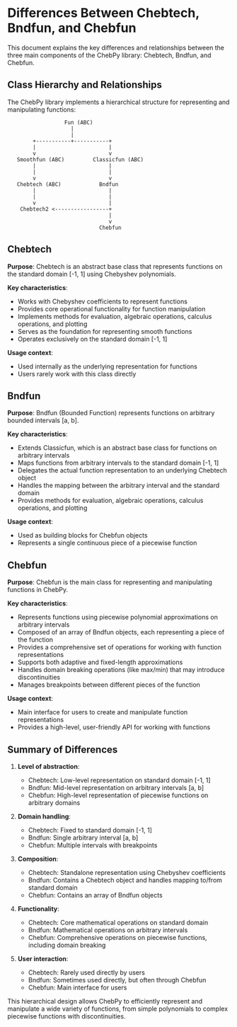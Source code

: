 # Differences Between Chebtech, Bndfun, and Chebfun

This document explains the key differences and relationships between the three main components of the ChebPy library: Chebtech, Bndfun, and Chebfun.

## Class Hierarchy and Relationships

The ChebPy library implements a hierarchical structure for representing and manipulating functions:

```
                  Fun (ABC)
                    |
                    |
        +-----------+-----------+
        |                       |
        v                       v
   Smoothfun (ABC)         Classicfun (ABC)
        |                       |
        |                       |
        v                       v
   Chebtech (ABC)            Bndfun
        |                       |
        |                       |
        v                       |
    Chebtech2 <-----------------+
                                |
                                v
                             Chebfun
```

## Chebtech

**Purpose**: Chebtech is an abstract base class that represents functions on the standard domain [-1, 1] using Chebyshev polynomials.

**Key characteristics**:
- Works with Chebyshev coefficients to represent functions
- Provides core operational functionality for function manipulation
- Implements methods for evaluation, algebraic operations, calculus operations, and plotting
- Serves as the foundation for representing smooth functions
- Operates exclusively on the standard domain [-1, 1]

**Usage context**:
- Used internally as the underlying representation for functions
- Users rarely work with this class directly

## Bndfun

**Purpose**: Bndfun (Bounded Function) represents functions on arbitrary bounded intervals [a, b].

**Key characteristics**:
- Extends Classicfun, which is an abstract base class for functions on arbitrary intervals
- Maps functions from arbitrary intervals to the standard domain [-1, 1]
- Delegates the actual function representation to an underlying Chebtech object
- Handles the mapping between the arbitrary interval and the standard domain
- Provides methods for evaluation, algebraic operations, calculus operations, and plotting

**Usage context**:
- Used as building blocks for Chebfun objects
- Represents a single continuous piece of a piecewise function

## Chebfun

**Purpose**: Chebfun is the main class for representing and manipulating functions in ChebPy.

**Key characteristics**:
- Represents functions using piecewise polynomial approximations on arbitrary intervals
- Composed of an array of Bndfun objects, each representing a piece of the function
- Provides a comprehensive set of operations for working with function representations
- Supports both adaptive and fixed-length approximations
- Handles domain breaking operations (like max/min) that may introduce discontinuities
- Manages breakpoints between different pieces of the function

**Usage context**:
- Main interface for users to create and manipulate function representations
- Provides a high-level, user-friendly API for working with functions

## Summary of Differences

1. **Level of abstraction**:
   - Chebtech: Low-level representation on standard domain [-1, 1]
   - Bndfun: Mid-level representation on arbitrary intervals [a, b]
   - Chebfun: High-level representation of piecewise functions on arbitrary domains

2. **Domain handling**:
   - Chebtech: Fixed to standard domain [-1, 1]
   - Bndfun: Single arbitrary interval [a, b]
   - Chebfun: Multiple intervals with breakpoints

3. **Composition**:
   - Chebtech: Standalone representation using Chebyshev coefficients
   - Bndfun: Contains a Chebtech object and handles mapping to/from standard domain
   - Chebfun: Contains an array of Bndfun objects

4. **Functionality**:
   - Chebtech: Core mathematical operations on standard domain
   - Bndfun: Mathematical operations on arbitrary intervals
   - Chebfun: Comprehensive operations on piecewise functions, including domain breaking

5. **User interaction**:
   - Chebtech: Rarely used directly by users
   - Bndfun: Sometimes used directly, but often through Chebfun
   - Chebfun: Main interface for users

This hierarchical design allows ChebPy to efficiently represent and manipulate a wide variety of functions, from simple polynomials to complex piecewise functions with discontinuities.
